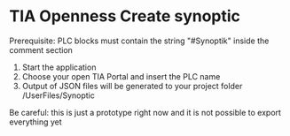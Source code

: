 # TIA Openness Create synoptic

Prerequisite:
PLC blocks must contain the string "#Synoptik" inside the comment section

1. Start the application
2. Choose your open TIA Portal and insert the PLC name
3. Output of JSON files will be generated to your project folder /UserFiles/Synoptic

Be careful: this is just a prototype right now and it is not possible to export everything yet